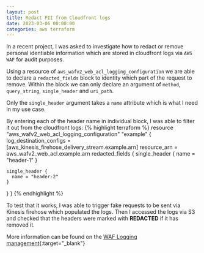 ```yaml
---
layout: post
title: Redact PII from Cloudfront logs
date: 2023-03-06 00:00:00
categories: aws terraform
---
```


[WAF Logging management]: https://docs.aws.amazon.com/waf/latest/developerguide/logging-management.html

In a recent project, I was asked to investigate how to redact or remove personal identiable information which are stored in cloudfront logs via `AWS WAF` for audit purposes.

Using a resource of `aws_wafv2_web_acl_logging_configuration` we are able to declare a `redacted_fields` block to identity which part of the request to remove. Within the block we can only declare an argument of `method`, `query_string`, `single_header` and `uri_path`.

Only the `single_header` argument takes a `name` attribute which is what I need in my use case.

By entering each of the header name in individual block, I was able to filter it out from the cloudfront logs:
{% highlight terraform %}
resource "aws_wafv2_web_acl_logging_configuration" "example" {
  log_destination_configs = [aws_kinesis_firehose_delivery_stream.example.arn]
  resource_arn            = aws_wafv2_web_acl.example.arn
  redacted_fields {
    single_header {
      name = "header-1"
    }

    single_header {
      name = "header-2"
    }
  }
}
{% endhighlight %}

To test that it works, I was able to trigger fake requests to be sent via Kinesis firehose which populated the logs. Then I accessed the logs via S3 and checked that the headers were marked with **REDACTED** if it has removed it.

More information can be found on the [WAF Logging management]{:target="_blank"}


